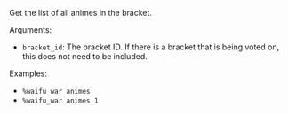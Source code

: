 Get the list of all animes in the bracket.

Arguments:
* `bracket_id`: The bracket ID. If there is a bracket that is being voted on, this does not need to be included.

Examples:
* `%waifu_war animes`
* `%waifu_war animes 1`
